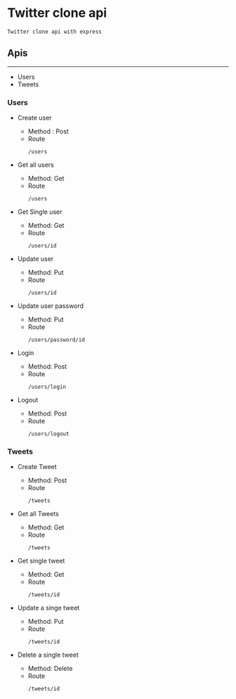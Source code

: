# Twitter clone api
```
Twitter clone api with express

```
## Apis
---
- Users
- Tweets

### Users
- Create user
    - Method : Post
    - Route 
        ```
        /users
        ```

- Get all users
    - Method: Get
    - Route 
        ```
        /users
        ```

- Get Single user
    - Method: Get
    - Route 
        ```
        /users/id
        ```

- Update user
    - Method: Put
    - Route 
        ```
        /users/id
       
        ```

- Update user password
    - Method: Put
    - Route 
        ```
        /users/password/id
        ```

- Login
    - Method: Post
    - Route 
        ```
        /users/login
        ```

- Logout
    - Method: Post
    - Route 
        ```
        /users/logout
        ```

### Tweets

- Create Tweet
    - Method: Post
    - Route 
        ```
        /tweets
        ```
- Get all Tweets
    - Method: Get
    - Route 
        ```
        /tweets
        ```
- Get single tweet
    - Method: Get
    - Route 
        ```
        /tweets/id
        ```
- Update a singe tweet
    - Method: Put
    - Route 
        ```
        /tweets/id
        ```

- Delete a single tweet
    - Method: Delete
    - Route 
        ```
        /tweets/id
        ```
